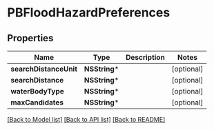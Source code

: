 # PBFloodHazardPreferences

## Properties
Name | Type | Description | Notes
------------ | ------------- | ------------- | -------------
**searchDistanceUnit** | **NSString*** |  | [optional] 
**searchDistance** | **NSString*** |  | [optional] 
**waterBodyType** | **NSString*** |  | [optional] 
**maxCandidates** | **NSString*** |  | [optional] 

[[Back to Model list]](../README.md#documentation-for-models) [[Back to API list]](../README.md#documentation-for-api-endpoints) [[Back to README]](../README.md)


